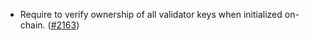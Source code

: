 - Require to verify ownership of all validator keys when initialized on-chain.
  ([\#2163](https://github.com/anoma/namada/pull/2163))
